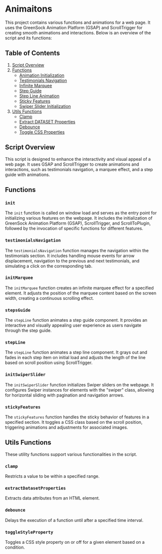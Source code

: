 # Animaitons

This project contains various functions and animations for a web page. It uses the GreenSock Animation Platform (GSAP) and ScrollTrigger for creating smooth animations and interactions. Below is an overview of the script and its functions:

## Table of Contents

1. [Script Overview](#script-overview)
2. [Functions](#functions)
   - [Animation Initialization](#init)
   - [Testimonials Navigation](#testimonialsNavigation)
   - [Infinite Marquee](#initMarquee)
   - [Step Guide](#stepGuide)
   - [Step Line Animation](#stepLine)
   - [Sticky Features](#stickyFeatures)
   - [Swiper Slider Initialization ](#initSwiperSlider)
3. [Utils Functions](#utils-functions)
   - [Clamp](#clamp)
   - [Extract DATASET Properties](#extractDatasetProperties)
   - [Debounce](#debounce)
   - [Toggle CSS Properties](#toggleStyleProperty)

## Script Overview

This script is designed to enhance the interactivity and visual appeal of a web page. It uses GSAP and ScrollTrigger to create animations and interactions, such as testimonials navigation, a marquee effect, and a step guide with animations.

## Functions

### `init`
The `init` function is called on window load and serves as the entry point for initializing various features on the webpage. It includes the initialization of GreenSock Animation Platform (GSAP), ScrollTrigger, and ScrollToPlugin, followed by the invocation of specific functions for different features.

### `testimonialsNavigation`
The `testimonialsNavigation` function manages the navigation within the testimonials section. It includes handling mouse events for arrow displacement, navigation to the previous and next testimonials, and simulating a click on the corresponding tab.

### `initMarquee`
The `initMarquee` function creates an infinite marquee effect for a specified element. It adjusts the position of the marquee content based on the screen width, creating a continuous scrolling effect.

### `stepsGuide`
The `stepLine` function animates a step guide component. It provides an interactive and visually appealing user experience as users navigate through the step guide.

### `stepLine`
The `stepLine` function animates a step line component. It grays out and fades in each step item on initial load and adjusts the length of the line based on scroll position using ScrollTrigger.

### `initSwiperSlider`
The `initSwiperSlider` function initializes Swiper sliders on the webpage. It configures Swiper instances for elements with the "swiper" class, allowing for horizontal sliding with pagination and navigation arrows.

### `stickyFeatures`
The `stickyFeatures` function handles the sticky behavior of features in a specified section. It toggles a CSS class based on the scroll position, triggering animations and adjustments for associated images.

## Utils Functions

These utility functions support various functionalities in the script.

### `clamp`

Restricts a value to be within a specified range.

### `extractDatasetProperties`

Extracts data attributes from an HTML element.

### `debounce`

Delays the execution of a function until after a specified time interval.

### `toggleStyleProperty`

Toggles a CSS style property on or off for a given element based on a condition.